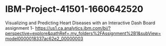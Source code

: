# IBM-Project-41501-1660642520
Visualizing and Predicting Heart Diseases with an Interactive Dash Board
assignment 1- https://us1.ca.analytics.ibm.com/bi/?perspective=explore&pathRef=.my_folders%2FAssignment%2B1&subView=model0000018337ac62e2_00000003
